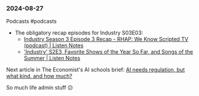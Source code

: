 ### 2024-08-27

Podcasts #podcasts 
* The obligatory recap episodes for Industry S03E03:
	* [Industry Season 3 Episode 3 Recap - RHAP: We Know Scripted TV (podcast) | Listen Notes](https://www.listennotes.com/podcasts/rhap-we-know/industry-season-3-episode-3-IiN5cLk9zxs/)
	* ['Industry' S2E3, Favorite Shows of the Year So Far, and Songs of the Summer | Listen Notes](https://lnns.co/x7i_D5nTyHY)

Next article in The Economist's AI schools brief: [AI needs regulation, but what kind, and how much?](https://www.economist.com/schools-brief/2024/08/20/ai-needs-regulation-but-what-kind-and-how-much)

So much life admin stuff 😕